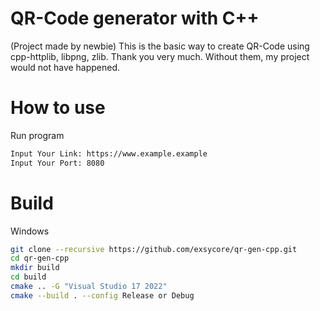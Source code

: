 # QR-Code generator with C++
(Project made by newbie)
This is the basic way to create QR-Code using cpp-httplib, libpng, zlib. Thank you very much. Without them, my project would not have happened.

# How to use
Run program
```bash
Input Your Link: https://www.example.example
Input Your Port: 8080
```

# Build
Windows
```bash
git clone --recursive https://github.com/exsycore/qr-gen-cpp.git
cd qr-gen-cpp
mkdir build
cd build
cmake .. -G "Visual Studio 17 2022"
cmake --build . --config Release or Debug
```
